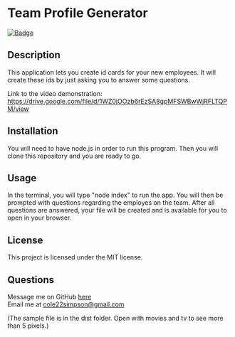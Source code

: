 
  # Team Profile Generator

  [![Badge](https://img.shields.io/badge/License-MIT-red.svg)](https://opensource.org/licenses/MIT)

  ## Description

  This application lets you create id cards for your new employees. It will create these ids by just asking you to answer some questions.

  Link to the video demonstration: https://drive.google.com/file/d/1WZ0jOOzb6rEzSA8gpMFSWBwWjRFLTQPM/view

  ## Installation

  You will need to have node.js in order to run this program. Then you will clone this repository and you are ready to go.

  ## Usage

  In the terminal, you will type "node index" to run the app. You will then be prompted with questions regarding the employes on the team. After all questions are answered, your file will be created and is available for you to open in your browser.

  ## License

  This project is licensed under the MIT license.

  ## Questions

  Message me on GitHub [here](github.com/cole22simpson)
  <br>
  Email me at cole22simpson@gmail.com
  
  (The sample file is in the dist folder. Open with movies and tv to see more than 5 pixels.)


